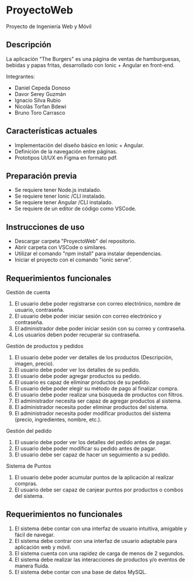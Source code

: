 # ProyectoWeb
Proyecto de Ingeniería Web y Móvil

## Descripción
La aplicación "The Burgers" es una página de ventas de hamburguesas, bebidas y papas fritas, desarrollado con Ionic + Angular en front-end.

Integrantes:
- Daniel Cepeda Donoso
- Davor Serey Guzmán
- Ignacio Silva Rubio
- Nicolás Torfan Bdewi
- Bruno Toro Carrasco
  
## Características actuales
- Implementación del diseño básico en Ionic + Angular.
- Definición de la navegación entre páginas.
- Prototipos UI/UX en Figma en formato pdf.

## Preparación previa
- Se requiere tener Node.js instalado.
- Se requiere tener Ionic /CLI instalado.
- Se requiere tener Angular /CLI instalado.
- Se requiere de un editor de código como VSCode.

## Instrucciones de uso
- Descargar carpeta "ProyectoWeb" del repositorio.
- Abrir carpeta con VSCode o similares.
- Utilizar el comando "npm install" para instalar dependencias.
- Iniciar el proyecto con el comando "ionic serve".

## Requerimientos funcionales
Gestión de cuenta
1. El usuario debe poder registrarse con correo electrónico, nombre de usuario, contraseña.
2. El usuario debe poder iniciar sesión con correo electrónico y contraseña.
3. El administrador debe poder iniciar sesión con su correo y contraseña.
4. Los usuarios deben poder recuperar su contraseña.

Gestión de productos y pedidos
1. El usuario debe poder ver detalles de los productos (Descripción, imagen, precio).
2. El usuario debe poder ver los detalles de su pedido.
3. El usuario debe poder agregar productos su pedido.
4. El usuario es capaz de eliminar productos de su pedido.
5. El usuario debe poder elegir su método de pago al finalizar compra.
6. El usuario debe poder realizar una búsqueda de productos con filtros.
7. El administrador necesita ser capaz de agregar productos al sistema.
8. El administrador necesita poder eliminar productos del sistema.
9. El administrador necesita poder modificar productos del sistema (precio, ingredientes, nombre, etc.).

Gestión del pedido
1. El usuario debe poder ver los detalles del pedido antes de pagar. 
2. El usuario debe poder modificar su pedido antes de pagar.
3. El usuario debe ser capaz de hacer un seguimiento a su pedido.

Sistema de Puntos
1. El usuario debe poder acumular puntos de la aplicación al realizar compras.
2. El usuario debe ser capaz de canjear puntos por productos o combos del sistema.

## Requerimientos no funcionales
1. El sistema debe contar con una interfaz de usuario intuitiva, amigable y fácil de navegar.
2. El sistema debe contrar con una interfaz de usuario adaptable para aplicación web y móvil.
3. El sistema cuenta con una rapidez de carga de menos de 2 segundos.
4. El sistema debe realizar las interacciones de productos y/o eventos de manera fluida.
5. El sistema debe contar con una base de datos MySQL.






